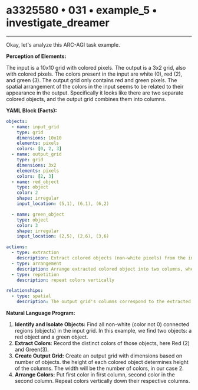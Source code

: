 # a3325580 • 031 • example_5 • investigate_dreamer

---
Okay, let's analyze this ARC-AGI task example.

**Perception of Elements:**

The input is a 10x10 grid with colored pixels. The output is a 3x2 grid, also with colored pixels. The colors present in the input are white (0), red (2), and green (3). The output grid only contains red and green pixels. The spatial arrangement of the colors in the input seems to be related to their appearance in the output. Specifically it looks like there are two separate colored objects, and the output grid combines them into columns.

**YAML Block (Facts):**



```yaml
objects:
  - name: input_grid
    type: grid
    dimensions: 10x10
    elements: pixels
    colors: [0, 2, 3]
  - name: output_grid
    type: grid
    dimensions: 3x2
    elements: pixels
    colors: [2, 3]
  - name: red_object
    type: object
    color: 2
    shape: irregular
    input_location: (5,1), (6,1), (6,2)

  - name: green_object
    type: object
    color: 3
    shape: irregular
    input_location: (2,5), (2,6), (3,6)

actions:
  - type: extraction
    description: Extract colored objects (non-white pixels) from the input grid.
  - type: arrangement
    description: Arrange extracted colored object into two columns, where each row contains one pixel of each.
  - type: repetition
    description: repeat colors vertically

relationships:
  - type: spatial
    description: The output grid's columns correspond to the extracted colors in the input

```



**Natural Language Program:**

1. **Identify and Isolate Objects:** Find all non-white (color not 0) connected regions (objects) in the input grid. In this example, we find two objects: a red object and a green object.
2. **Extract Colors**: Record the distinct colors of those objects, here Red (2) and Green(3).
3. **Create Output Grid:** Create an output grid with dimensions based on number of objects. the height of each colored object determines height of the columns. The width will be the number of colors, in our case 2.
4. **Arrange Colors:** Put first color in first column, second color in the second column. Repeat colors vertically down their respective columns.


